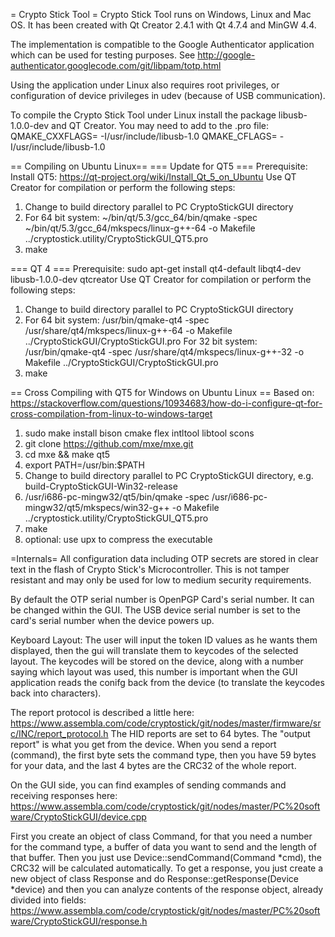 = Crypto Stick Tool =
Crypto Stick Tool runs on Windows, Linux and Mac OS. It has been created with Qt Creator 2.4.1 with Qt 4.7.4 and MinGW 4.4.

The implementation is compatible to the Google Authenticator application which can be used for testing purposes. See http://google-authenticator.googlecode.com/git/libpam/totp.html

Using the application under Linux also requires root privileges, or configuration of device privileges in udev (because of USB communication).

To compile the Crypto Stick Tool under Linux install the package libusb-1.0.0-dev and QT Creator. You may need to add to the .pro file:
QMAKE_CXXFLAGS= -I/usr/include/libusb-1.0
QMAKE_CFLAGS= -I/usr/include/libusb-1.0

== Compiling on Ubuntu Linux==
=== Update for QT5 ===
Prerequisite: Install QT5: https://qt-project.org/wiki/Install_Qt_5_on_Ubuntu
Use QT Creator for compilation or perform the following steps:
1) Change to build directory parallel to PC CryptoStickGUI directory
2) For 64 bit system: ~/bin/qt/5.3/gcc_64/bin/qmake -spec  ~/bin/qt/5.3/gcc_64/mkspecs/linux-g++-64 -o Makefile ../cryptostick.utility/CryptoStickGUI_QT5.pro
3) make

=== QT 4 ===
Prerequisite: sudo apt-get install qt4-default libqt4-dev libusb-1.0.0-dev qtcreator
Use QT Creator for compilation or perform the following steps:
1) Change to build directory parallel to PC CryptoStickGUI directory
2) For 64 bit system: /usr/bin/qmake-qt4 -spec /usr/share/qt4/mkspecs/linux-g++-64 -o Makefile ../CryptoStickGUI/CryptoStickGUI.pro
For 32 bit system: /usr/bin/qmake-qt4 -spec /usr/share/qt4/mkspecs/linux-g++-32 -o Makefile ../CryptoStickGUI/CryptoStickGUI.pro
3) make

== Cross Compiling with QT5 for Windows on Ubuntu Linux ==
Based on: https://stackoverflow.com/questions/10934683/how-do-i-configure-qt-for-cross-compilation-from-linux-to-windows-target
1) sudo make install bison cmake flex intltool libtool scons
2) git clone https://github.com/mxe/mxe.git
3) cd mxe && make qt5
4) export PATH=<mxe root>/usr/bin:$PATH
5) Change to build directory parallel to PC CryptoStickGUI directory, e.g. build-CryptoStickGUI-Win32-release
6) <mxe root>/usr/i686-pc-mingw32/qt5/bin/qmake -spec <mxe root>/usr/i686-pc-mingw32/qt5/mkspecs/win32-g++ -o Makefile ../cryptostick.utility/CryptoStickGUI_QT5.pro
7) make
8) optional: use upx to compress the executable

=Internals=
All configuration data including OTP secrets are stored in clear text in the flash of Crypto Stick's Microcontroller. This is not tamper resistant and may only be used for low to medium security requirements.

By default the OTP serial number is OpenPGP Card's serial number. It can be changed within the GUI. The USB device serial number is set to the card's serial number when the device powers up.

Keyboard Layout: The user will input the token ID values as he wants them displayed, then the gui will translate them to keycodes of the selected layout. The keycodes will be stored on the device, along with a number saying which layout was used, this number is important when the GUI application reads the conifg back from the device (to translate the keycodes back into characters).

The report protocol is described a little here:
https://www.assembla.com/code/cryptostick/git/nodes/master/firmware/src/INC/report_protocol.h
The HID reports are set to 64 bytes. The "output report" is what you get from the device. When you send a report (command), the first byte sets the command type, then you have 59 bytes for your data, and the last 4 bytes are the CRC32 of the whole report.

On the GUI side, you can find examples of sending commands and receiving responses here:
https://www.assembla.com/code/cryptostick/git/nodes/master/PC%20software/CryptoStickGUI/device.cpp

First you create an object of class Command, for that you need a number for the command type, a buffer of data you want to send and the length of that buffer. Then you just use Device::sendCommand(Command *cmd), the CRC32 will be calculated automatically.
To get a response, you just create a new object of class Response and do Response::getResponse(Device *device) and then you can analyze contents of the response object, already divided into fields:
https://www.assembla.com/code/cryptostick/git/nodes/master/PC%20software/CryptoStickGUI/response.h


